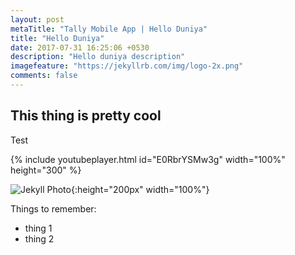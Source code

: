 ```yaml
---
layout: post
metaTitle: "Tally Mobile App | Hello Duniya"
title: "Hello Duniya"
date: 2017-07-31 16:25:06 +0530
description: "Hello duniya description"
imagefeature: "https://jekyllrb.com/img/logo-2x.png"
comments: false
---
```


## This thing is pretty cool

Test

{% include youtubeplayer.html id="E0RbrYSMw3g" width="100%" height="300" %}

![Jekyll Photo](https://upload.wikimedia.org/wikipedia/en/d/d9/Jekyll_2007_title_card.jpg){:height="200px" width="100%"}

Things to remember:
+ thing 1
+ thing 2
